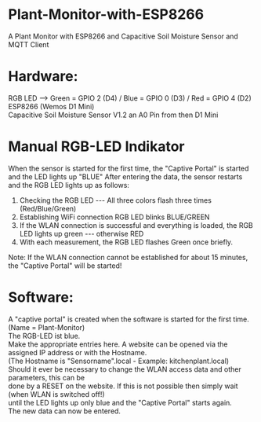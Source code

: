 # Plant-Monitor-with-ESP8266
A Plant Monitor with ESP8266 and Capacitive Soil Moisture Sensor and MQTT Client

# Hardware: 
RGB LED  --> Green = GPIO 2 (D4) / Blue = GPIO 0 (D3) / Red = GPIO 4 (D2) <br>
ESP8266 (Wemos D1 Mini) <br>
Capacitive Soil Moisture Sensor V1.2 an A0 Pin from then D1 Mini <br>

# Manual RGB-LED Indikator
When the sensor is started for the first time, the "Captive Portal" is started and the LED lights up "BLUE"
After entering the data, the sensor restarts and the RGB LED lights up as follows:

1. Checking the RGB LED --- All three colors flash three times (Red/Blue/Green) <br>
2. Establishing WiFi connection RGB LED blinks BLUE/GREEN <br>
3. If the WLAN connection is successful and everything is loaded, the RGB LED lights up green --- otherwise RED <br>
4. With each measurement, the RGB LED flashes Green once briefly. <br>

Note: If the WLAN connection cannot be established for about 15 minutes, the "Captive Portal" will be started!

# Software:
A "captive portal" is created when the software is started for the first time. (Name = Plant-Monitor) <br>
The RGB-LED ist blue. <br>
Make the appropriate entries here. A website can be opened via the assigned IP address or with the Hostname. <br>
(The Hostname is "Sensorname".local - Example: kitchenplant.local) <br>
Should it ever be necessary to change the WLAN access data and other parameters, this can be <br>
done by a RESET on the website. If this is not possible then simply wait (when WLAN is switched off!) <br>
until the LED lights up only blue and the "Captive Portal" starts again. <br>
The new data can now be entered.

